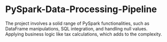 # PySpark-Data-Processing-Pipeline
The project involves a solid range of PySpark functionalities, such as DataFrame manipulations, SQL integration, and handling null values. Applying business logic like tax calculations, which adds to the complexity.
